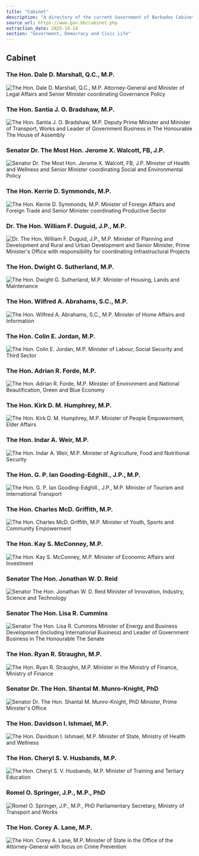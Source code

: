 ```yaml
---
title: "Cabinet"
description: "A directory of the current Government of Barbados Cabinet members, including their photos, names, and ministerial portfolios."
source_url: https://www.gov.bb/cabinet.php
extraction_date: 2025-10-14
section: "Government, Democracy and Civic Life"
---
```


## Cabinet

### The Hon. Dale D. Marshall, Q.C., M.P.
![The Hon. Dale D. Marshall, Q.C., M.P.](https://www.gov.bb/media_files/1-Hon.-Dale-MarshallQ.C.-M.P.-Attorney-General-and-Minister-of-Legal-Affairs.jpg)
Attorney-General and Minister of Legal Affairs and Senior Minister coordinating Governance Policy

### The Hon. Santia J. O. Bradshaw, M.P.
![The Hon. Santia J. O. Bradshaw, M.P.](https://www.gov.bb/media_files/2-Hon.-Santia-J.O.-Bradshaw-M.P.-Minister-of-EducationTechnological-and-Vocational-Training-and-Leader-of-Government-Business.jpg)
Deputy Prime Minister and Minister of Transport, Works and Leader of Government Business in The Honourable The House of Assembly

### Senator Dr. The Most Hon. Jerome X. Walcott, FB, J.P.
![Senator Dr. The Most Hon. Jerome X. Walcott, FB, J.P.](https://www.gov.bb/media_files/Senator-Jerome-Walcott-JP-Minister-of-Foreign-Affairs-and-Trade.jpg)
Minister of Health and Wellness and Senior Minister coordinating Social and Environmental Policy

### The Hon. Kerrie D. Symmonds, M.P.
![The Hon. Kerrie D. Symmonds, M.P.](https://www.gov.bb/media_files/8-Kerrie-D.-Symmonds-M.P.-Minister-of-Energy-Small-Business-And-Entrepreneurship.jpg)
Minister of Foreign Affairs and Foreign Trade and Senior Minister coordinating Productive Sector

### Dr. The Hon. William F. Duguid, J.P., M.P.
![Dr. The Hon. William F. Duguid, J.P., M.P.](https://www.gov.bb/media_files/9-Dr.-William-F.-Duguid-J.P.-M.P.-Minister-of-Transport-Works-and-Maintenance.jpg)
Minister of Planning and Development and Rural and Urban Development and Senior Minister, Prime Minister's Office with responsibility for coordinating Infrastructural Projects

### The Hon. Dwight G. Sutherland, M.P.
![The Hon. Dwight G. Sutherland, M.P.](https://www.gov.bb/media_files/Dwight-Sutherland-2017.jpg)
Minister of Housing, Lands and Maintenance

### The Hon. Wilfred A. Abrahams, S.C., M.P.
![The Hon. Wilfred A. Abrahams, S.C., M.P.](https://www.gov.bb/media_files/13-Wilfred-A.-Abrahams-M.P.-Minister-of-Home-Affairs-Information-And-Public-Affairs.jpg)
Minister of Home Affairs and Information

### The Hon. Colin E. Jordan, M.P.
![The Hon. Colin E. Jordan, M.P.](https://www.gov.bb/media_files/17-Colin-E.-Jordan-M.P.-Minister-of-Labour-and-Social-Partnership-Relations.jpg)
Minister of Labour, Social Security and Third Sector

### The Hon. Adrian R. Forde, M.P.
![The Hon. Adrian R. Forde, M.P.](https://www.gov.bb/media_files/19-Adrian-R.-Forde-M.P.-Minister-of-Environment-And-National-Beautification.jpg)
Minister of Environment and National Beautification, Green and Blue Economy

### The Hon. Kirk D. M. Humphrey, M.P.
![The Hon. Kirk D. M. Humphrey, M.P.](https://www.gov.bb/media_files/20-Kirk-D.M.-Humphrey-M.P.-Minister-of-Maritime-Affairs-and-the-Blue-Economy.jpg)
Minister of People Empowerment, Elder Affairs

### The Hon. Indar A. Weir, M.P.
![The Hon. Indar A. Weir, M.P.](https://www.gov.bb/media_files/21-Indar-A.-Weir-M.P.-Minister-of-Agriculture-and-Food-Security.jpg)
Minister of Agriculture, Food and Nutritional Security

### The Hon. G. P. Ian Gooding-Edghill., J.P., M.P.
![The Hon. G. P. Ian Gooding-Edghill., J.P., M.P.](https://www.gov.bb/media_files/Ian-Gooding-Edgehill-2017.jpg)
Minister of Tourism and International Transport

### The Hon. Charles McD. Griffith, M.P.
![The Hon. Charles McD. Griffith, M.P.](https://www.gov.bb/media_files/18-Charles-McD.-Griffith-M.P.-Minister-in-the-Ministry-of-Housing-Lands-and-Rural-Development.jpg)
Minister of Youth, Sports and Community Empowerment

### The Hon. Kay S. McConney, M.P.
![The Hon. Kay S. McConney, M.P.](https://www.gov.bb/media_files/kmcconney.jpg)
Minister of Economic Affairs and Investment

### Senator The Hon. Jonathan W. D. Reid
![Senator The Hon. Jonathan W. D. Reid](https://www.gov.bb/media_files/Capture315.jpg)
Minister of Innovation, Industry, Science and Technology

### Senator The Hon. Lisa R. Cummins
![Senator The Hon. Lisa R. Cummins](https://www.gov.bb/media_files/Lisa_Cummins1.jpg)
Minister of Energy and Business Development (including International Business) and Leader of Government Business in The Honourable The Senate

### The Hon. Ryan R. Straughn, M.P.
![The Hon. Ryan R. Straughn, M.P.](https://www.gov.bb/media_files/14-Ryan-R.-Straughan-M.P.-Minister-in-the-Ministry-of-Finance.jpg)
Minister in the Ministry of Finance, Ministry of Finance

### Senator Dr. The Hon. Shantal M. Munro-Knight, PhD
![Senator Dr. The Hon. Shantal M. Munro-Knight, PhD](https://www.gov.bb/media_files/Dr.-Shantal-Munro-Knight1.jpg)
Minister, Prime Minister's Office

### The Hon. Davidson I. Ishmael, M.P.
![The Hon. Davidson I. Ishmael, M.P.](https://www.gov.bb/media_files/MP%20Davidson%20Ishmael.jpg)
Minister of State, Ministry of Health and Wellness

### The Hon. Cheryl S. V. Husbands, M.P.
![The Hon. Cheryl S. V. Husbands, M.P.](https://www.gov.bb/media_files/Sandra_Husbands_2018_01.jpg)
Minister of Training and Tertiary Education

### Romel O. Springer, J.P., M.P., PhD
![Romel O. Springer, J.P., M.P., PhD](https://www.gov.bb/media_files/Romel%20Springer1.jpg)
Parliamentary Secretary, Ministry of Transport and Works

### The Hon. Corey A. Lane, M.P.
![The Hon. Corey A. Lane, M.P.](https://www.gov.bb/media_files/Corey%20Layne4.jpg)
Minister of State in the Office of the Attorney-General with focus on Crime Prevention
```
